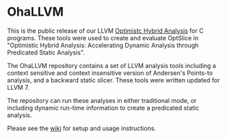 # OhaLLVM
This is the public release of our LLVM 
[Optimistc Hybrid Analysis](https://dl.acm.org/citation.cfm?id=3177153)
for C programs.  These tools were used to create and evaluate OptSlice
in "Optimistic Hybrid Analysis: Accelerating Dynamic Analysis through Predicated Static Analysis".

The OhaLLVM repository contains a set of LLVM analysis 
tools including a context sensitive and context insensitive 
version of Andersen's Points-to analysis, and a backward 
static slicer.  These tools were written updated for LLVM 7.

The repository can run these analyses in either traditional 
mode, or including dynamic run-time information to create a 
predicated static analysis.

Please see the [wiki](https://github.com/ddevec/OhaLLVM/wiki)
for setup and usage instructions.
